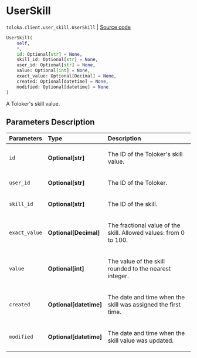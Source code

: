 # UserSkill
`toloka.client.user_skill.UserSkill` | [Source code](https://github.com/Toloka/toloka-kit/blob/v1.2.1/src/client/user_skill.py#L28)

```python
UserSkill(
    self,
    *,
    id: Optional[str] = None,
    skill_id: Optional[str] = None,
    user_id: Optional[str] = None,
    value: Optional[int] = None,
    exact_value: Optional[Decimal] = None,
    created: Optional[datetime] = None,
    modified: Optional[datetime] = None
)
```

A Toloker's skill value.

## Parameters Description

| Parameters | Type | Description |
| :----------| :----| :-----------|
`id`|**Optional\[str\]**|<p>The ID of the Toloker's skill value.</p>
`user_id`|**Optional\[str\]**|<p>The ID of the Toloker.</p>
`skill_id`|**Optional\[str\]**|<p>The ID of the skill.</p>
`exact_value`|**Optional\[Decimal\]**|<p>The fractional value of the skill. Allowed values: from 0 to 100.</p>
`value`|**Optional\[int\]**|<p>The value of the skill rounded to the nearest integer.</p>
`created`|**Optional\[datetime\]**|<p>The date and time when the skill was assigned the first time.</p>
`modified`|**Optional\[datetime\]**|<p>The date and time when the skill value was updated.</p>

